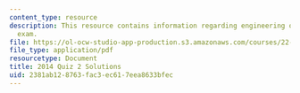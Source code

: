 ```yaml
---
content_type: resource
description: This resource contains information regarding engineering of nuclear reactors
  exam.
file: https://ol-ocw-studio-app-production.s3.amazonaws.com/courses/22-312-engineering-of-nuclear-reactors-fall-2015/2381ab128763fac3ec617eea8633bfec_MIT22_312F15_quiz2_2014Sol.pdf
file_type: application/pdf
resourcetype: Document
title: 2014 Quiz 2 Solutions
uid: 2381ab12-8763-fac3-ec61-7eea8633bfec
---
```

